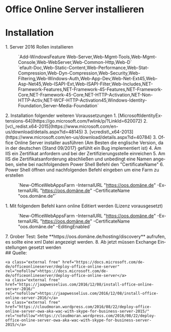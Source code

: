 # Office Online Server installieren

# <span class="mw-headline" id="bkmrk-installation-1">Installation</span>

<div class="vector-body" id="bkmrk-server-2016-rollen-i"><div class="mw-body-content mw-content-ltr" dir="ltr" lang="de"><div class="mw-parser-output">1. Server 2016 Rollen installieren <dl><dd></dd><dd>`Add-WindowsFeature Web-Server,Web-Mgmt-Tools,Web-Mgmt-Console,Web-WebServer,Web-Common-Http,Web-D`</dd><dd>`efault-Doc,Web-Static-Content,Web-Performance,Web-Stat-Compression,Web-Dyn-Compression,Web-Security,Web-Filtering,Web-Windows-Auth,Web-App-Dev,Web-Net-Ext45,Web-Asp-Net45,Web-ISAPI-Ext,Web-ISAPI-Filter,Web-Includes,NET-Framework-Features,NET-Framework-45-Features,NET-Framework-Core,NET-Framework-45-Core,NET-HTTP-Activation,NET-Non-HTTP-Activ,NET-WCF-HTTP-Activation45,Windows-Identity-Foundation,Server-Media-Foundation`</dd></dl>
2. Installation folgender weiteren Voraussetzungen 
    1. [MicrosoftIdentityExtensions-64](https://go.microsoft.com/fwlink/p/?LinkId=620072)
    2. [vc\_redist.x64-2015](https://www.microsoft.com/en-us/download/details.aspx?id=48145)
    3. [vcredist\_x64-2013](https://www.microsoft.com/en-us/download/details.aspx?id=40784)
3. Office Online Server installer ausführen (Am Besten die englische Version, da in der deutschen {Stand 09/2017} gefühlt ein Bug implementiert ist)
4. Am IIS ein Zertifikat anfordern und bei der Zertifizierungsstelle einreichen
5. Am IIS die Zertifikatsanforderung abschließen und unbedingt eine Namen angeben, siehe bei nachfolgendem Power Shell Befehl den "CertificateName"
6. Power Shell öffnen und nachfolgenden Befehl eingeben um eine Farm zu erstellen <dl><dd>`New-OfficeWebAppsFarm -InternalURL "<a class="external free" href="https://oos.xn--domne-ira.de/" rel="nofollow">https://oos.domäne.de</a>" -ExternalURL "<a class="external free" href="https://oos.xn--domne-ira.de/" rel="nofollow">https://oos.domäne.de</a>" -CertificateName "oos.domäne.de"`</dd></dl>
    1. Mit folgendem Befehl kann online Editiert werden (Lizenz vorausgesetzt) <dl><dd>`New-OfficeWebAppsFarm -InternalURL "<a class="external free" href="https://oos.xn--domne-ira.de/" rel="nofollow">https://oos.domäne.de</a>" -ExternalURL "<a class="external free" href="https://oos.xn--domne-ira.de/" rel="nofollow">https://oos.domäne.de</a>" -CertificateName "oos.domäne.de" -EditingEnabled`</dd></dl>
7. Grober Test: Seite **https://oos.domäne.de/hosting/discovery** aufrufen, es sollte eine xml Datei angezeigt werden.
8. Ab jetzt müssen Exchange Einstellungen gesetzt werden

</div></div></div>## <span class="mw-headline" id="bkmrk-quelle%3A-1">Quelle:</span>

```
<a class="external free" href="https://docs.microsoft.com/de-de/officeonlineserver/deploy-office-online-server" rel="nofollow">https://docs.microsoft.com/de-de/officeonlineserver/deploy-office-online-server</a>
<a class="external free" href="https://jaapwesselius.com/2016/12/08/install-office-online-server-2016/" rel="nofollow">https://jaapwesselius.com/2016/12/08/install-office-online-server-2016/</a>
<a class="external free" href="https://cloudmoran.wordpress.com/2016/08/22/deploy-office-online-server-owa-aka-wac-with-skype-for-business-server-2015/" rel="nofollow">https://cloudmoran.wordpress.com/2016/08/22/deploy-office-online-server-owa-aka-wac-with-skype-for-business-server-2015/</a>
```